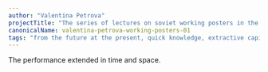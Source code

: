 ```yaml
---
author: "Valentina Petrova"
projectTitle: "The series of lectures on soviet working posters in the era of late capitalism"
canonicalName: valentina-petrova-working-posters-01
tags: "from the future at the present, quick knowledge, extractive capitalism, collection, production drama, national academy of sciences as witch, speculative synthesis, repetition"
---
```

 The performance extended in time and space.
